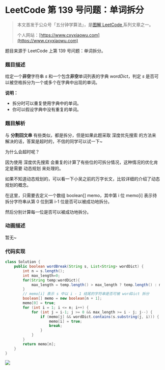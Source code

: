 # LeetCode 第 139 号问题：单词拆分

> 本文首发于公众号「五分钟学算法」，是[图解 LeetCode ](<https://github.com/MisterBooo/LeetCodeAnimation>)系列文章之一。
>
> 个人网站：[https://www.cxyxiaowu.com](https://www.cxyxiaowu.com)

题目来源于 LeetCode 上第 139 号问题：单词拆分。

### 题目描述

给定一个**非空**字符串 *s* 和一个包含**非空**单词列表的字典 *wordDict*，判定 *s* 是否可以被空格拆分为一个或多个在字典中出现的单词。

**说明：**

- 拆分时可以重复使用字典中的单词。
- 你可以假设字典中没有重复的单词。



### 题目解析

与 **分割回文串** 有些类似，都是拆分，但是如果此题采取 深度优先搜索 的方法来解决的话，答案是超时的，不信的同学可以试一下~

为什么会超时呢？

因为使用 深度优先搜索 会重复的计算了有些位的可拆分情况，这种情况的优化肯定是需要 动态规划 来处理的。

如果不知道动态规划的，可以看一下小吴之前的万字长文，比较详细的介绍了动态规划的概念。

在这里，只需要去定义一个数组 boolean[] memo，其中第 i 位 memo[i] 表示待拆分字符串从第 0 位到第 i-1 位是否可以被成功地拆分。

然后分别计算每一位是否可以被成功地拆分。



### 动画描述

暂无~

### 代码实现



```java
class Solution {
    public boolean wordBreak(String s, List<String> wordDict) {
        int n = s.length();
        int max_length=0;
        for(String temp:wordDict){
            max_length = temp.length() > max_length ? temp.length() : max_length;
        }
        // memo[i] 表示 s 中以 i - 1 结尾的字符串是否可被 wordDict 拆分
        boolean[] memo = new boolean[n + 1];
        memo[0] = true;
        for (int i = 1; i <= n; i++) {
            for (int j = i-1; j >= 0 && max_length >= i - j; j--) {
                if (memo[j] && wordDict.contains(s.substring(j, i))) {
                    memo[i] = true;
                    break;
                }
            }
        }
        return memo[n];
    }
}
```



![](https://blog-1257126549.cos.ap-guangzhou.myqcloud.com/blog/8s46l.png)